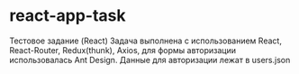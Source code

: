 # react-app-task
Тестовое задание (React)
Задача выполнена с использованием React, React-Router, Redux(thunk), Axios, для формы авторизации использовалась Ant Design.
Данные для авторизации лежат в users.json
